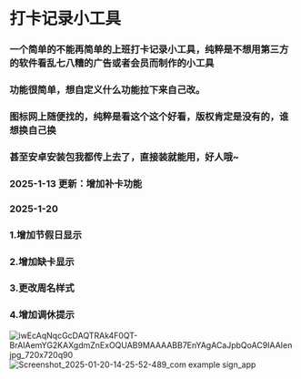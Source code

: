 
# 打卡记录小工具

### 一个简单的不能再简单的上班打卡记录小工具，纯粹是不想用第三方的软件看乱七八糟的广告或者会员而制作的小工具
### 功能很简单，想自定义什么功能拉下来自己改。

### 图标网上随便找的，纯粹是看这个这个好看，版权肯定是没有的，谁想换自己换

### 甚至安卓安装包我都传上去了，直接装就能用，好人哦~

### 2025-1-13 更新：增加补卡功能

### 2025-1-20 
###     1.增加节假日显示 
###     2.增加缺卡显示 
###     3.更改周名样式 
###     4.增加调休提示 

![iwEcAqNqcGcDAQTRAk4F0QT-BrAIAemYG2KAXgdmZnExOQUAB9MAAAABB7EnYAgACaJpbQoAC9IAAIen jpg_720x720q90](https://github.com/user-attachments/assets/23315a56-c6e4-4998-bd1c-569d63fca13e)
![Screenshot_2025-01-20-14-25-52-489_com example sign_app](https://github.com/user-attachments/assets/35d8a4d1-c314-4aab-bae2-f221e5a38bba)
